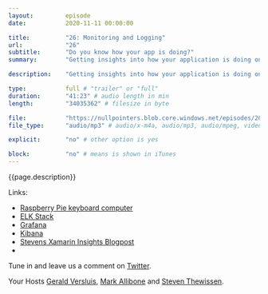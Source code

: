 ```yaml
---
layout:         episode
date: 			2020-11-11 00:00:00

title: 			"26: Monitoring and Logging"
url:            "26"
subtitle: 		"Do you know how your app is doing?"
summary: 		"Getting insights into how your application is doing once it's out in the wild is essential if you want to act on problems quickly. That's where logging and monitoring comes into play! Tune in to this weeks episode to learn more."

description: 	"Getting insights into how your application is doing once it's out in the wild is essential if you want to act on problems quickly. That's where logging and monitoring comes into play! Tune in to this weeks episode to learn more."

type:			full # "trailer" or "full"
duration: 		"41:23" # audio length in min
length: 		"34035362" # filesize in byte

file: 			"https://nullpointers.blob.core.windows.net/episodes/20201111_MonitoringAndLogging_mono.mp3"
file_type: 		"audio/mp3" # audio/x-m4a, audio/mp3, audio/mpeg, video/quicktime, video/mp4, video/x-m4v, application/pdf, and document/x-epub

explicit: 		"no" # other option is yes

block: 			"no" # means is shown in iTunes
---
```


{{page.description}}

Links:
- [Raspberry Pie keyboard computer](https://www.theverge.com/2020/11/2/21542278/raspberry-pi-400-keyboard-computer-arm-release-date-news-features)
- [ELK Stack](https://www.elastic.co/what-is/elk-stack)
- [Grafana](https://grafana.com/)
- [Kibana](https://www.elastic.co/kibana)
- [Stevens Xamarin Insights Blogpost](https://www.thewissen.io/farewell-xamarin-insights/)
- 
Tune in and leave us a comment on [Twitter](https://twitter.com/nullpointersio).

Your Hosts [Gerald Versluis](https://twitter.com/jfversluis), [Mark Allibone](https://twitter.com/mallibone) and [Steven Thewissen](https://twitter.com/devnl).

